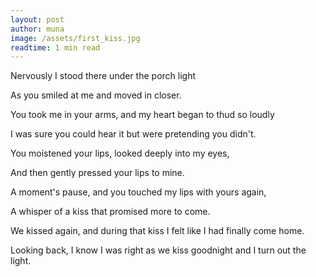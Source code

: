 ```yaml
---
layout: post
author: muna
image: /assets/first_kiss.jpg
readtime: 1 min read
---
```


Nervously I stood there under the porch light

As you smiled at me and moved in closer.

You took me in your arms, and my heart began to thud so loudly

I was sure you could hear it but were pretending you didn't.

You moistened your lips, looked deeply into my eyes,

And then gently pressed your lips to mine.

A moment's pause, and you touched my lips with yours again,

A whisper of a kiss that promised more to come.

We kissed again, and during that kiss I felt like I had finally come home.

Looking back, I know I was right as we kiss goodnight and I turn out the light.